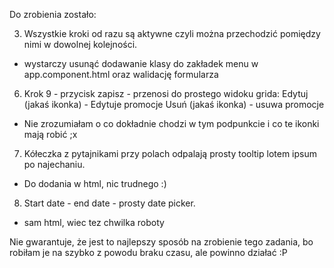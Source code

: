Do zrobienia zostało:  

3) Wszystkie kroki od razu są aktywne czyli można przechodzić pomiędzy nimi w dowolnej kolejności. 
- wystarczy usunąć dodawanie klasy do zakładek menu w app.component.html oraz walidację formularza  

6) Krok 9 - przycisk zapisz - przenosi do prostego widoku grida: 
Edytuj (jakaś ikonka) - Edytuje promocje 
Usuń (jakaś ikonka) - usuwa promocje 
- Nie zrozumiałam o co dokładnie chodzi w tym podpunkcie i co te ikonki mają robić ;x  

7) Kółeczka z pytajnikami przy polach odpalają prosty tooltip lotem ipsum po najechaniu. 
- Do dodania w html, nic trudnego :)  

8) Start date - end date - prosty date picker. 
- sam html, wiec tez chwilka roboty   

Nie gwarantuje, że jest to najlepszy sposób na zrobienie tego zadania, bo robiłam je na szybko z powodu braku czasu, ale powinno działać :P 
